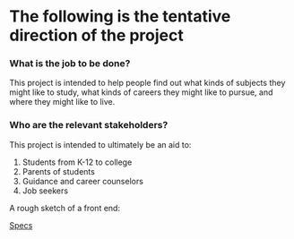 # The following is the tentative direction of the project #

### What is the job to be done? ###

This project is intended to help people find out what kinds of subjects they might like to study, what kinds of careers they might like to pursue, and where they might like to live.

### Who are the relevant stakeholders? ###

This project is intended to ultimately be an aid to:
1. Students from K-12 to college
2. Parents of students
3. Guidance and career counselors
4. Job seekers

A rough sketch of a front end:

[Specs](/UnderstandingIndustryAndLabor_ProposedFrontend.png)